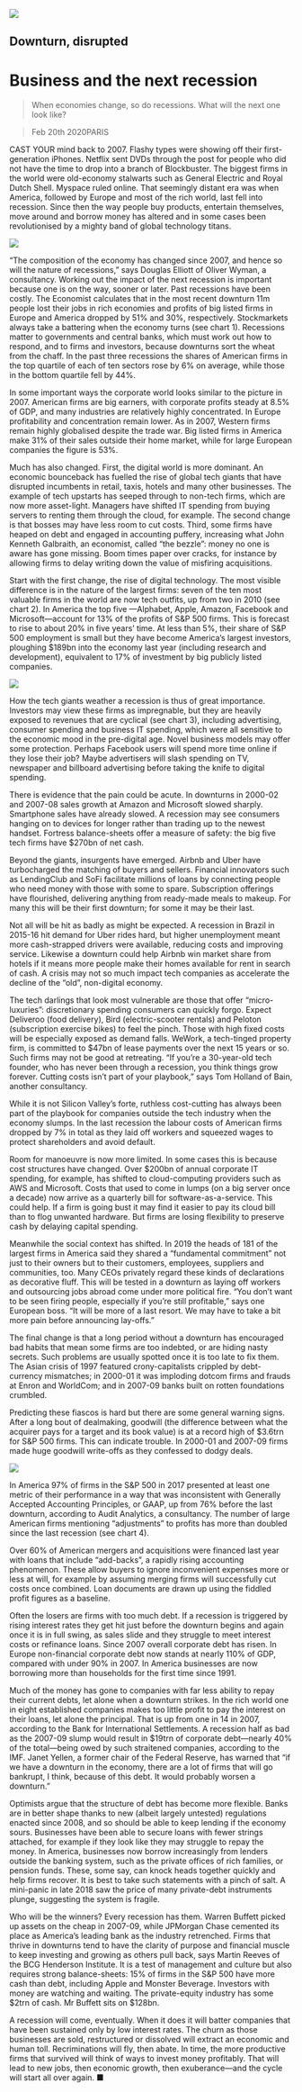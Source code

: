![](./images/20200222_WBD002_0.jpg)

## Downturn, disrupted

# Business and the next recession

> When economies change, so do recessions. What will the next one look like?

> Feb 20th 2020PARIS

CAST YOUR mind back to 2007. Flashy types were showing off their first-generation iPhones. Netflix sent DVDs through the post for people who did not have the time to drop into a branch of Blockbuster. The biggest firms in the world were old-economy stalwarts such as General Electric and Royal Dutch Shell. Myspace ruled online. That seemingly distant era was when America, followed by Europe and most of the rich world, last fell into recession. Since then the way people buy products, entertain themselves, move around and borrow money has altered and in some cases been revolutionised by a mighty band of global technology titans.

![](./images/20200222_WBC367.png)

“The composition of the economy has changed since 2007, and hence so will the nature of recessions,” says Douglas Elliott of Oliver Wyman, a consultancy. Working out the impact of the next recession is important because one is on the way, sooner or later. Past recessions have been costly. The Economist calculates that in the most recent downturn 11m people lost their jobs in rich economies and profits of big listed firms in Europe and America dropped by 51% and 30%, respectively. Stockmarkets always take a battering when the economy turns (see chart 1). Recessions matter to governments and central banks, which must work out how to respond, and to firms and investors, because downturns sort the wheat from the chaff. In the past three recessions the shares of American firms in the top quartile of each of ten sectors rose by 6% on average, while those in the bottom quartile fell by 44%.

In some important ways the corporate world looks similar to the picture in 2007. American firms are big earners, with corporate profits steady at 8.5% of GDP, and many industries are relatively highly concentrated. In Europe profitability and concentration remain lower. As in 2007, Western firms remain highly globalised despite the trade war. Big listed firms in America make 31% of their sales outside their home market, while for large European companies the figure is 53%.

Much has also changed. First, the digital world is more dominant. An economic bounceback has fuelled the rise of global tech giants that have disrupted incumbents in retail, taxis, hotels and many other businesses. The example of tech upstarts has seeped through to non-tech firms, which are now more asset-light. Managers have shifted IT spending from buying servers to renting them through the cloud, for example. The second change is that bosses may have less room to cut costs. Third, some firms have heaped on debt and engaged in accounting puffery, increasing what John Kenneth Galbraith, an economist, called “the bezzle”: money no one is aware has gone missing. Boom times paper over cracks, for instance by allowing firms to delay writing down the value of misfiring acquisitions.

Start with the first change, the rise of digital technology. The most visible difference is in the nature of the largest firms: seven of the ten most valuable firms in the world are now tech outfits, up from two in 2010 (see chart 2). In America the top five —Alphabet, Apple, Amazon, Facebook and Microsoft—account for 13% of the profits of S&P 500 firms. This is forecast to rise to about 20% in five years’ time. At less than 5%, their share of S&P 500 employment is small but they have become America’s largest investors, ploughing $189bn into the economy last year (including research and development), equivalent to 17% of investment by big publicly listed companies.

![](./images/20200222_WBC366.png)

How the tech giants weather a recession is thus of great importance. Investors may view these firms as impregnable, but they are heavily exposed to revenues that are cyclical (see chart 3), including advertising, consumer spending and business IT spending, which were all sensitive to the economic mood in the pre-digital age. Novel business models may offer some protection. Perhaps Facebook users will spend more time online if they lose their job? Maybe advertisers will slash spending on TV, newspaper and billboard advertising before taking the knife to digital spending.

There is evidence that the pain could be acute. In downturns in 2000-02 and 2007-08 sales growth at Amazon and Microsoft slowed sharply. Smartphone sales have already slowed. A recession may see consumers hanging on to devices for longer rather than trading up to the newest handset. Fortress balance-sheets offer a measure of safety: the big five tech firms have $270bn of net cash.

Beyond the giants, insurgents have emerged. Airbnb and Uber have turbocharged the matching of buyers and sellers. Financial innovators such as LendingClub and SoFi facilitate millions of loans by connecting people who need money with those with some to spare. Subscription offerings have flourished, delivering anything from ready-made meals to makeup. For many this will be their first downturn; for some it may be their last.

Not all will be hit as badly as might be expected. A recession in Brazil in 2015-16 hit demand for Uber rides hard, but higher unemployment meant more cash-strapped drivers were available, reducing costs and improving service. Likewise a downturn could help Airbnb win market share from hotels if it means more people make their homes available for rent in search of cash. A crisis may not so much impact tech companies as accelerate the decline of the “old”, non-digital economy.

The tech darlings that look most vulnerable are those that offer “micro-luxuries”: discretionary spending consumers can quickly forgo. Expect Deliveroo (food delivery), Bird (electric-scooter rentals) and Peloton (subscription exercise bikes) to feel the pinch. Those with high fixed costs will be especially exposed as demand falls. WeWork, a tech-tinged property firm, is committed to $47bn of lease payments over the next 15 years or so. Such firms may not be good at retreating. “If you’re a 30-year-old tech founder, who has never been through a recession, you think things grow forever. Cutting costs isn’t part of your playbook,” says Tom Holland of Bain, another consultancy.

While it is not Silicon Valley’s forte, ruthless cost-cutting has always been part of the playbook for companies outside the tech industry when the economy slumps. In the last recession the labour costs of American firms dropped by 7% in total as they laid off workers and squeezed wages to protect shareholders and avoid default.

Room for manoeuvre is now more limited. In some cases this is because cost structures have changed. Over $200bn of annual corporate IT spending, for example, has shifted to cloud-computing providers such as AWS and Microsoft. Costs that used to come in lumps (on a big server once a decade) now arrive as a quarterly bill for software-as-a-service. This could help. If a firm is going bust it may find it easier to pay its cloud bill than to flog unwanted hardware. But firms are losing flexibility to preserve cash by delaying capital spending.

Meanwhile the social context has shifted. In 2019 the heads of 181 of the largest firms in America said they shared a “fundamental commitment” not just to their owners but to their customers, employees, suppliers and communities, too. Many CEOs privately regard these kinds of declarations as decorative fluff. This will be tested in a downturn as laying off workers and outsourcing jobs abroad come under more political fire. “You don’t want to be seen firing people, especially if you’re still profitable,” says one European boss. “It will be more of a last resort. We may have to take a bit more pain before announcing lay-offs.”

The final change is that a long period without a downturn has encouraged bad habits that mean some firms are too indebted, or are hiding nasty secrets. Such problems are usually spotted once it is too late to fix them. The Asian crisis of 1997 featured crony-capitalists crippled by debt-currency mismatches; in 2000-01 it was imploding dotcom firms and frauds at Enron and WorldCom; and in 2007-09 banks built on rotten foundations crumbled.

Predicting these fiascos is hard but there are some general warning signs. After a long bout of dealmaking, goodwill (the difference between what the acquirer pays for a target and its book value) is at a record high of $3.6trn for S&P 500 firms. This can indicate trouble. In 2000-01 and 2007-09 firms made huge goodwill write-offs as they confessed to dodgy deals.

![](./images/20200222_WBC368.png)

In America 97% of firms in the S&P 500 in 2017 presented at least one metric of their performance in a way that was inconsistent with Generally Accepted Accounting Principles, or GAAP, up from 76% before the last downturn, according to Audit Analytics, a consultancy. The number of large American firms mentioning “adjustments” to profits has more than doubled since the last recession (see chart 4).

Over 60% of American mergers and acquisitions were financed last year with loans that include “add-backs”, a rapidly rising accounting phenomenon. These allow buyers to ignore inconvenient expenses more or less at will, for example by assuming merging firms will successfully cut costs once combined. Loan documents are drawn up using the fiddled profit figures as a baseline.

Often the losers are firms with too much debt. If a recession is triggered by rising interest rates they get hit just before the downturn begins and again once it is in full swing, as sales slide and they struggle to meet interest costs or refinance loans. Since 2007 overall corporate debt has risen. In Europe non-financial corporate debt now stands at nearly 110% of GDP, compared with under 90% in 2007. In America businesses are now borrowing more than households for the first time since 1991.

Much of the money has gone to companies with far less ability to repay their current debts, let alone when a downturn strikes. In the rich world one in eight established companies makes too little profit to pay the interest on their loans, let alone the principal. That is up from one in 14 in 2007, according to the Bank for International Settlements. A recession half as bad as the 2007-09 slump would result in $19trn of corporate debt—nearly 40% of the total—being owed by such straitened companies, according to the IMF. Janet Yellen, a former chair of the Federal Reserve, has warned that “if we have a downturn in the economy, there are a lot of firms that will go bankrupt, I think, because of this debt. It would probably worsen a downturn.”

Optimists argue that the structure of debt has become more flexible. Banks are in better shape thanks to new (albeit largely untested) regulations enacted since 2008, and so should be able to keep lending if the economy sours. Businesses have been able to secure loans with fewer strings attached, for example if they look like they may struggle to repay the money. In America, businesses now borrow increasingly from lenders outside the banking system, such as the private offices of rich families, or pension funds. These, some say, can knock heads together quickly and help firms recover. It is best to take such statements with a pinch of salt. A mini-panic in late 2018 saw the price of many private-debt instruments plunge, suggesting the system is fragile.

Who will be the winners? Every recession has them. Warren Buffett picked up assets on the cheap in 2007-09, while JPMorgan Chase cemented its place as America’s leading bank as the industry retrenched. Firms that thrive in downturns tend to have the clarity of purpose and financial muscle to keep investing and growing as others pull back, says Martin Reeves of the BCG Henderson Institute. It is a test of management and culture but also requires strong balance-sheets: 15% of firms in the S&P 500 have more cash than debt, including Apple and Monster Beverage. Investors with money are watching and waiting. The private-equity industry has some $2trn of cash. Mr Buffett sits on $128bn.

A recession will come, eventually. When it does it will batter companies that have been sustained only by low interest rates. The churn as those businesses are sold, restructured or dissolved will extract an economic and human toll. Recriminations will fly, then abate. In time, the more productive firms that survived will think of ways to invest money profitably. That will lead to new jobs, then economic growth, then exuberance—and the cycle will start all over again. ■